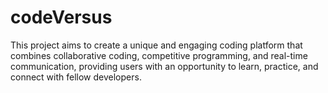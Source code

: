 # codeVersus
This project aims to create a unique and engaging coding platform that combines collaborative coding, competitive programming, and real-time communication, providing users with an opportunity to learn, practice, and connect with fellow developers.

